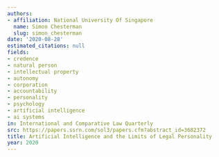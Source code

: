 ```yaml
---
authors:
- affiliation: National University Of Singapore
  name: Simon Chesterman
  slug: simon_chesterman
date: '2020-08-28'
estimated_citations: null
fields:
- credence
- natural person
- intellectual property
- autonomy
- corporation
- accountability
- personality
- psychology
- artificial intelligence
- ai systems
in: International and Comparative Law Quarterly
src: https://papers.ssrn.com/sol3/papers.cfm?abstract_id=3682372
title: Artificial Intelligence and the Limits of Legal Personality
year: 2020
---
```

